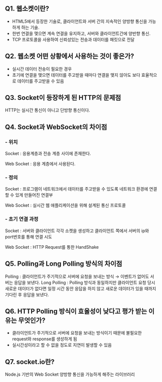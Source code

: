 ## Q1. 웹소켓이란?
-  HTML5에서 등장한 기술로, 클라이언트와 서버 간의 지속적인 양방향 통신을 가능하게 하는 기술.
- 한번 연결을 맺으면 계속 연결을 유지하고, 서버와 클라이언트간에 양반향 통신.
- TCP 프로토콜을 사용하여 신뢰성있는 전송과 데이터를 패킷으로 전달

## Q2. 웹소켓 어떤 상황에서 사용하는 것이 좋은가?
- 실시간 데이터 전송이 필요한 경우
- 초기에 연결을 맺으면 데이터를 주고받을 때마다 연결을 맺지 않아도 보다 효율적으로 데이터를 주고받을 수 있음

## Q3. Socket이 등장하게 된 HTTP의 문제점
HTTP는 실시간 통신이 아니고 단방향 통신이다.

## Q4. Socket과 WebSocket의 차이점
### - 위치
Socket : 응용계층과 전송 계층 사이에 존재한다.

Web Socket : 응용 계층에서 사용된다.
### - 정의
Socket : 프로그램이 네트워크에서 데이터를 주고받을 수 있도록 네트워크 환경에 연결할 수 있게 만들어진 연결부

Web Socket : 실시간 웹 애플리케이션을 위해 설계된 통신 프로토콜
### - 초기 연결 과정
Socket : 서버와 클라이언트 각각 소켓을 생성하고 클라이언트 쪽에서 서버의 ip와 port번호를 통해 연결 시도

Web Socket : HTTP Request를 통한 HandShake

## Q5. Polling과 Long Polling 방식의 차이점
Polling : 클라이언트가 주기적으로 서버에 요청을 보내는 방식
→ 이벤트가 없어도 서버는 응답을 보낸다.
Long Polling : Polling 방식과 동일하지만 클라이언트 요청 당시 새로운 데이터가 없다면 일정 시간 동안 응답을 하지 않고 새로운 데이터가 있을 때까지 기다린 후 응답을 보낸다.

## Q6. HTTP Polling 방식이 효율성이 낮다고 평가 받는 이유는 무엇인가?
- 클라이언트가 주기적으로 서버에 요청을 보내는 방식이기 때문에 불필요한 request와 response를 생성하게 됨
- 실시간성이라고 할 수 없을 정도로 지연이 발생할 수 있음

## Q7. socket.io란?
Node.js 기반의 Web Socket 양방향 통신을 가능하게 해주는 라이브러리
